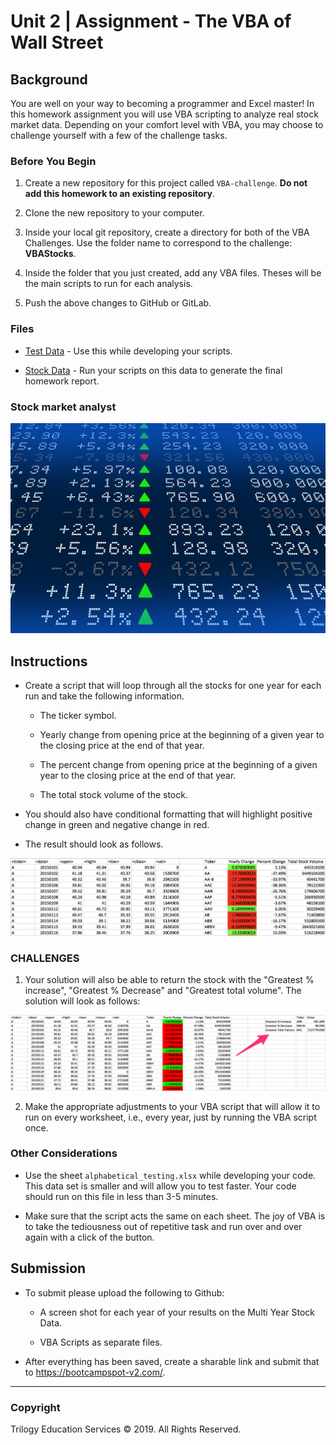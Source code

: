 # Unit 2 | Assignment - The VBA of Wall Street

## Background

You are well on your way to becoming a programmer and Excel master! In this homework assignment you will use VBA scripting to analyze real stock market data. Depending on your comfort level with VBA, you may choose to challenge yourself with a few of the challenge tasks.

### Before You Begin

1. Create a new repository for this project called `VBA-challenge`. **Do not add this homework to an existing repository**.

2. Clone the new repository to your computer.

3. Inside your local git repository, create a directory for both of the VBA Challenges. Use the folder name to correspond to the challenge: **VBAStocks**.

4. Inside the folder that you just created, add any VBA files. Theses will be the main scripts to run for each analysis.

5. Push the above changes to GitHub or GitLab.

### Files

* [Test Data](Resources/alphabetical_testing.xlsx) - Use this while developing your scripts.

* [Stock Data](Resources/Multiple_year_stock_data.xlsx) - Run your scripts on this data to generate the final homework report.

### Stock market analyst

![stock Market](Images/stockmarket.jpg)

## Instructions

* Create a script that will loop through all the stocks for one year for each run and take the following information.

  * The ticker symbol.

  * Yearly change from opening price at the beginning of a given year to the closing price at the end of that year.

  * The percent change from opening price at the beginning of a given year to the closing price at the end of that year.

  * The total stock volume of the stock.

* You should also have conditional formatting that will highlight positive change in green and negative change in red.

* The result should look as follows.

![moderate_solution](Images/moderate_solution.png)

### CHALLENGES

1. Your solution will also be able to return the stock with the "Greatest % increase", "Greatest % Decrease" and "Greatest total volume". The solution will look as follows:

![hard_solution](Images/hard_solution.png)

2. Make the appropriate adjustments to your VBA script that will allow it to run on every worksheet, i.e., every year, just by running the VBA script once.

### Other Considerations

* Use the sheet `alphabetical_testing.xlsx` while developing your code. This data set is smaller and will allow you to test faster. Your code should run on this file in less than 3-5 minutes.

* Make sure that the script acts the same on each sheet. The joy of VBA is to take the tediousness out of repetitive task and run over and over again with a click of the button.

## Submission

* To submit please upload the following to Github:

  * A screen shot for each year of your results on the Multi Year Stock Data.

  * VBA Scripts as separate files.

* After everything has been saved, create a sharable link and submit that to <https://bootcampspot-v2.com/>.

- - -

### Copyright

Trilogy Education Services © 2019. All Rights Reserved.
